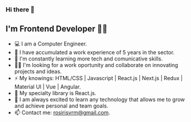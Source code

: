 ### Hi there 👋
## I'm Frontend Developer 👩‍💻

- 💻 I am a Computer Engineer.
- 👣 I have accumulated a work experience of 5 years in the sector.
- 🔋 I'm constantly learning more tech and comunicative skills.
- 🙋‍♀️ I'm looking for a work oportunity and collaborate on innovating projects and ideas.
- ⚡ My knowings: HTML/CSS | Javascript | React.js | Next.js | Redux | Material UI | Vue | Angular.
- 🌟 My specialty library is React.js.
- 💎 I am always excited to learn any technology that allows me to grow and achieve personal and team goals.
- 📫 Contact me: rosirisvrm@gmail.com.
